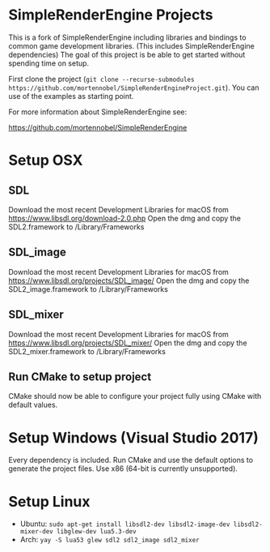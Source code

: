 # SimpleRenderEngine Projects

This is a fork of SimpleRenderEngine including libraries and bindings to common game development libraries. (This includes SimpleRenderEngine dependencies)
The goal of this project is be able to get started without spending time on setup.

First clone the project (`git clone --recurse-submodules https://github.com/mortennobel/SimpleRenderEngineProject.git`). You can use of the examples as starting point.

For more information about SimpleRenderEngine see:

https://github.com/mortennobel/SimpleRenderEngine

# Setup OSX

## SDL
Download the most recent Development Libraries for macOS from https://www.libsdl.org/download-2.0.php
Open the dmg and copy the SDL2.framework to /Library/Frameworks 

## SDL_image

Download the most recent Development Libraries for macOS from https://www.libsdl.org/projects/SDL_image/
Open the dmg and copy the SDL2_image.framework to /Library/Frameworks 

## SDL_mixer

Download the most recent Development Libraries for macOS from https://www.libsdl.org/projects/SDL_mixer/
Open the dmg and copy the SDL2_mixer.framework to /Library/Frameworks 

## Run CMake to setup project 

CMake should now be able to configure your project fully using CMake with default values.

# Setup Windows (Visual Studio 2017)

Every dependency is included. Run CMake and use the default options to generate the project files.
Use x86 (64-bit is currently unsupported).

# Setup Linux

- Ubuntu: `sudo apt-get install libsdl2-dev libsdl2-image-dev libsdl2-mixer-dev libglew-dev lua5.3-dev`
- Arch: `yay -S lua53 glew sdl2 sdl2_image sdl2_mixer`
